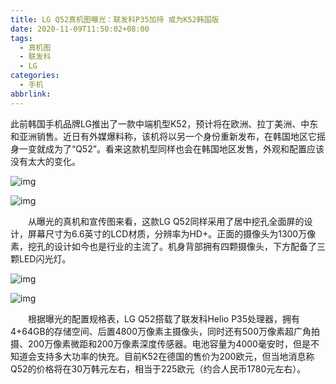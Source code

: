 ```yaml
---
title: LG Q52真机图曝光：联发科P35加持 或为K52韩国版
date: 2020-11-09T11:50:02+08:00
tags:
  - 真机图
  - 联发科
  - LG
categories:
  - 手机
abbrlink:
---
```


此前韩国手机品牌LG推出了一款中端机型K52，预计将在欧洲、拉丁美洲、中东和亚洲销售。近日有外媒爆料称，该机将以另一个身份重新发布，在韩国地区它摇身一变就成为了“Q52”。看来这款机型同样也会在韩国地区发售，外观和配置应该没有太大的变化。

![img](https://cdn.jsdelivr.net/gh/yakeing/Documentation@main/Hexo/images/185c-kcaeqzw9919045.png)

![img](https://cdn.jsdelivr.net/gh/yakeing/Documentation@main/Hexo/images/4094-kcaeqzw9919044.png)

　　从曝光的真机和宣传图来看，这款LG Q52同样采用了居中挖孔全面屏的设计，屏幕尺寸为6.6英寸的LCD材质，分辨率为HD+。正面的摄像头为1300万像素，挖孔的设计如今也是行业的主流了。机身背部拥有四颗摄像头，下方配备了三颗LED闪光灯。

![img](https://cdn.jsdelivr.net/gh/yakeing/Documentation@main/Hexo/images/6963-kcaeqzw9919100.png)

![img](https://cdn.jsdelivr.net/gh/yakeing/Documentation@main/Hexo/images/7a53-kcaeqzw9919099.png)

　　根据曝光的配置规格表，LG Q52搭载了联发科Helio P35处理器，拥有4+64GB的存储空间、后置4800万像素主摄像头，同时还有500万像素超广角拍摄、200万像素微距和200万像素深度传感器。电池容量为4000毫安时，但是不知道会支持多大功率的快充。目前K52在德国的售价为200欧元，但当地消息称Q52的价格将在30万韩元左右，相当于225欧元（约合人民币1780元左右）。